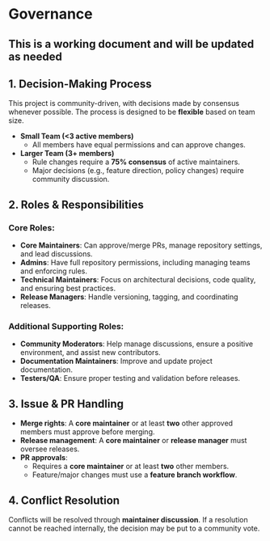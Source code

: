 # Governance

## This is a working document and will be updated as needed

## 1. Decision-Making Process
This project is community-driven, with decisions made by consensus whenever possible. The process is designed to be **flexible** based on team size.

- **Small Team (<3 active members)**  
  - All members have equal permissions and can approve changes.  
- **Larger Team (3+ members)**  
  - Rule changes require a **75% consensus** of active maintainers.  
  - Major decisions (e.g., feature direction, policy changes) require community discussion.

## 2. Roles & Responsibilities
### Core Roles:
- **Core Maintainers**: Can approve/merge PRs, manage repository settings, and lead discussions.  
- **Admins**: Have full repository permissions, including managing teams and enforcing rules.  
- **Technical Maintainers**: Focus on architectural decisions, code quality, and ensuring best practices.  
- **Release Managers**: Handle versioning, tagging, and coordinating releases.

### Additional Supporting Roles:
- **Community Moderators**: Help manage discussions, ensure a positive environment, and assist new contributors.  
- **Documentation Maintainers**: Improve and update project documentation.  
- **Testers/QA**: Ensure proper testing and validation before releases.

## 3. Issue & PR Handling
- **Merge rights**: A **core maintainer** or at least **two** other approved members must approve before merging.  
- **Release management**: A **core maintainer** or **release manager** must oversee releases.  
- **PR approvals**:  
  - Requires a **core maintainer** or at least **two** other members.  
  - Feature/major changes must use a **feature branch workflow**.  

## 4. Conflict Resolution
Conflicts will be resolved through **maintainer discussion**. If a resolution cannot be reached internally, the decision may be put to a community vote.
